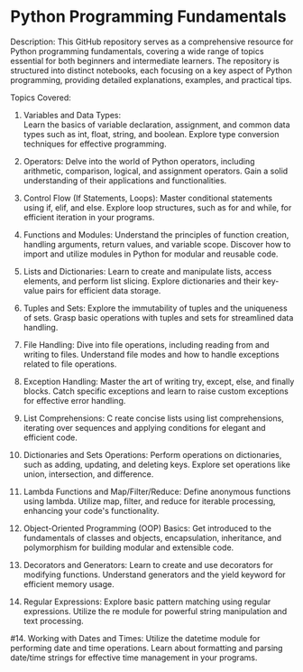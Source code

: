 # Python Programming Fundamentals

Description:
This GitHub repository serves as a comprehensive resource for Python programming fundamentals, covering a wide range of topics essential for both beginners and intermediate learners. The repository is structured into distinct notebooks, each focusing on a key aspect of Python programming, providing detailed explanations, examples, and practical tips.

Topics Covered:

1. Variables and Data Types:<br>
Learn the basics of variable declaration, assignment, and common data types such as int, float, string, and boolean. Explore type conversion techniques for effective programming.

2. Operators: 
Delve into the world of Python operators, including arithmetic, comparison, logical, and assignment operators. Gain a solid understanding of their applications and functionalities.

3. Control Flow (If Statements, Loops): 
Master conditional statements using if, elif, and else. Explore loop structures, such as for and while, for efficient iteration in your programs.

4. Functions and Modules: 
Understand the principles of function creation, handling arguments, return values, and variable scope. Discover how to import and utilize modules in Python for modular and reusable code.

5. Lists and Dictionaries: 
Learn to create and manipulate lists, access elements, and perform list slicing. Explore dictionaries and their key-value pairs for efficient data storage.

6. Tuples and Sets: 
Explore the immutability of tuples and the uniqueness of sets. Grasp basic operations with tuples and sets for streamlined data handling.

7. File Handling: 
Dive into file operations, including reading from and writing to files. Understand file modes and how to handle exceptions related to file operations.

8. Exception Handling: 
Master the art of writing try, except, else, and finally blocks. Catch specific exceptions and learn to raise custom exceptions for effective error handling.

9. List Comprehensions: C
reate concise lists using list comprehensions, iterating over sequences and applying conditions for elegant and efficient code.

10. Dictionaries and Sets Operations: 
Perform operations on dictionaries, such as adding, updating, and deleting keys. Explore set operations like union, intersection, and difference.

11. Lambda Functions and Map/Filter/Reduce:
Define anonymous functions using lambda. Utilize map, filter, and reduce for iterable processing, enhancing your code's functionality.

12. Object-Oriented Programming (OOP) Basics:
Get introduced to the fundamentals of classes and objects, encapsulation, inheritance, and polymorphism for building modular and extensible code.

13. Decorators and Generators: 
Learn to create and use decorators for modifying functions. Understand generators and the yield keyword for efficient memory usage.

14. Regular Expressions: 
Explore basic pattern matching using regular expressions. Utilize the re module for powerful string manipulation and text processing.

#14. Working with Dates and Times: 
Utilize the datetime module for performing date and time operations. Learn about formatting and parsing date/time strings for effective time management in your programs.
